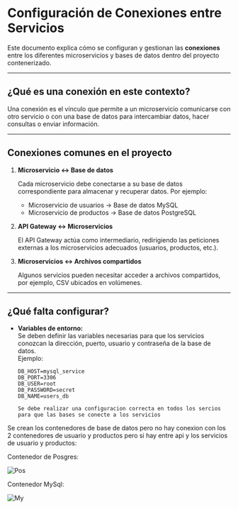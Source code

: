 # Configuración de Conexiones entre Servicios

Este documento explica cómo se configuran y gestionan las **conexiones** entre los diferentes microservicios y bases de datos dentro del proyecto contenerizado.

---

## ¿Qué es una conexión en este contexto?

Una conexión es el vínculo que permite a un microservicio comunicarse con otro servicio o con una base de datos para intercambiar datos, hacer consultas o enviar información.

---

## Conexiones comunes en el proyecto

1. **Microservicio ↔ Base de datos**

   Cada microservicio debe conectarse a su base de datos correspondiente para almacenar y recuperar datos. Por ejemplo:

   - Microservicio de usuarios → Base de datos MySQL
   - Microservicio de productos → Base de datos PostgreSQL

2. **API Gateway ↔ Microservicios**

   El API Gateway actúa como intermediario, redirigiendo las peticiones externas a los microservicios adecuados (usuarios, productos, etc.).

3. **Microservicios ↔ Archivos compartidos**

   Algunos servicios pueden necesitar acceder a archivos compartidos, por ejemplo, CSV ubicados en volúmenes.

---

## ¿Qué falta configurar?

- **Variables de entorno:**  
  Se deben definir las variables necesarias para que los servicios conozcan la dirección, puerto, usuario y contraseña de la base de datos.  
  Ejemplo:
  ```env
  DB_HOST=mysql_service
  DB_PORT=3306
  DB_USER=root
  DB_PASSWORD=secret
  DB_NAME=users_db

  Se debe realizar una configuracion correcta en todos los sercios para que las bases se conecte a los servicios

Se crean los contenedores de base de datos pero no hay conexion con los 2 contenedores de usuario y productos pero si hay entre api y los servicios de usuario y productos:

Contenedor de Posgres:

![Pos](Imagenes/Pos.jpeg)

Contenedor MySql:

![My](Imagenes/My.jpeg)
